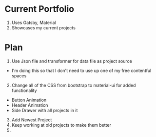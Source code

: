 # Current Portfolio

1. Uses Gatsby, Material 
2. Showcases my current projects 

# Plan

1. Use Json file and transformer for data file as project source

- I'm doing this so that I don't need to use up one of my free contentful spaces

2. Change all of the CSS from bootstrap to material-ui for added functionality

- Button Animation
- Header Animation
- Side Drawer with all projects in it

3. Add Newest Project
4. Keep working at old projects to make them better
5.
